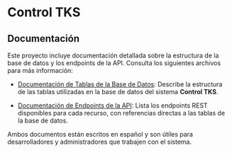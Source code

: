 # Control TKS

## Documentación

Este proyecto incluye documentación detallada sobre la estructura de la base de datos y los endpoints de la API. Consulta los siguientes archivos para más información:

- [Documentación de Tablas de la Base de Datos](./Tables%20documentation.md):
  Describe la estructura de las tablas utilizadas en la base de datos del sistema **Control TKS**.

- [Documentación de Endpoints de la API](./API_endpoints_documentacion.md):
  Lista los endpoints REST disponibles para cada recurso, con referencias directas a las tablas de la base de datos.

Ambos documentos están escritos en español y son útiles para desarrolladores y administradores que trabajen con el sistema.
